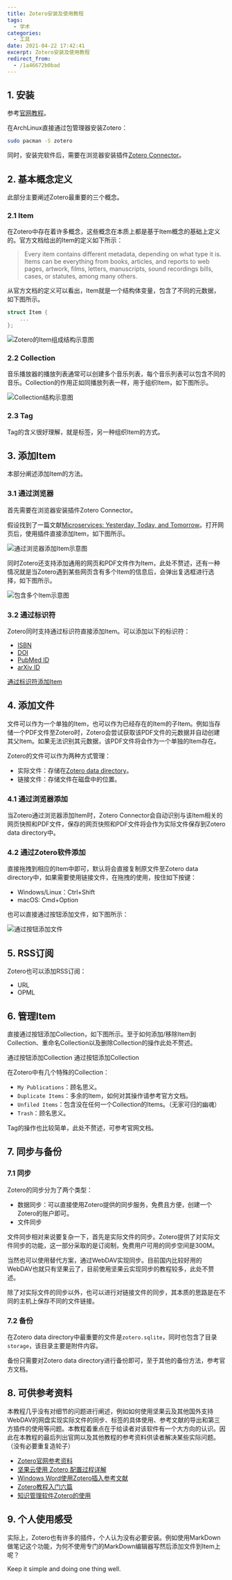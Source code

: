 ```yaml
---
title: Zotero安装及使用教程
tags:
  - 学术
categories:
  - 工具
date: 2021-04-22 17:42:41
excerpt: Zotero安装及使用教程
redirect_from:
  - /1a46672b0bad
---
```


## 1. 安装

参考[官网教程](https://www.zotero.org/support/installation)。

在ArchLinux直接通过包管理器安装Zotero：

```sh
sudo pacman -S zotero
```

同时，安装完软件后，需要在浏览器安装插件[Zotero Connector](https://github.com/zotero/zotero-connectors)。

## 2. 基本概念定义

此部分主要阐述Zotero最重要的三个概念。

### 2.1 Item

在Zotero中存在着许多概念，这些概念在本质上都是基于Item概念的基础上定义的。官方文档给出的Item的定义如下所示：

> Every item contains different metadata, depending on what type it is. Items can be everything from books, articles, and reports to web pages, artwork, films, letters, manuscripts, sound recordings bills, cases, or statutes, among many others.

从官方文档的定义可以看出，Item就是一个结构体变量，包含了不同的元数据，如下图所示。

```c++
struct Item {
    ...
};
```

![Zotero的Item组成结构示意图](https://i.loli.net/2021/04/24/Kcs74rOiVJEl9ux.png)

### 2.2 Collection

音乐播放器的播放列表通常可以创建多个音乐列表，每个音乐列表可以包含不同的音乐。Collection的作用正如同播放列表一样，用于组织Item，如下图所示。

![Collection结构示意图](https://i.loli.net/2021/04/24/EhzfvaB5KnsNjAg.png)

### 2.3 Tag

Tag的含义很好理解，就是标签，另一种组织Item的方式。

## 3. 添加Item

本部分阐述添加Item的方法。

### 3.1 通过浏览器

首先需要在浏览器安装插件Zotero Connector。

假设找到了一篇文献[Microservices: Yesterday, Today, and Tomorrow](https://i.loli.net/2021/04/22/mVPRFHW8vpodecK.png)。打开网页后，使用插件直接添加Item，如下图所示。

![通过浏览器添加Item示意图](https://i.loli.net/2021/04/22/mVPRFHW8vpodecK.png)

同时Zotero还支持添加通用的网页和PDF文件作为Item，此处不赘述，还有一种情况就是当Zotero遇到某些网页含有多个Item的信息后，会弹出复选框进行选择，如下图所示。

![包含多个Item示意图](https://i.loli.net/2021/04/24/HEr2kLyN7QY1iUm.png)

### 3.2 通过标识符

Zotero同时支持通过标识符直接添加Item。可以添加以下的标识符：

+ [ISBN](https://en.wikipedia.org/wiki/International_Standard_Book_Number)
+ [DOI](https://en.wikipedia.org/wiki/Digital_object_identifier)
+ [PubMed ID](https://en.wikipedia.org/wiki/PubMed)
+ [arXiv ID](https://en.wikipedia.org/wiki/ArXiv)

[通过标识符添加Item](https://i.loli.net/2021/04/24/RY6WGgAEfxLMwmH.png)

## 4. 添加文件

文件可以作为一个单独的Item，也可以作为已经存在的Item的子Item。例如当存储一个PDF文件至Zotero时，Zotero会尝试获取该PDF文件的元数据并自动创建其父Item。如果无法识别其元数据，该PDF文件将会作为一个单独的Item存在。

Zotero的文件可以作为两种方式管理：

+ 实际文件：存储在[Zotero data directory](https://www.zotero.org/support/zotero_data)。
+ 链接文件：存储文件在磁盘中的位置。

### 4.1 通过浏览器添加

当Zotero通过浏览器添加Item时，Zotero Connector会自动识别与该Item相关的网页快照和PDF文件，保存的网页快照和PDF文件将会作为实际文件保存到Zotero data directory中。

### 4.2 通过Zotero软件添加

直接拖拽到相应的Item中即可，默认将会直接复制原文件至Zotero data directory中，如果需要使用链接文件，在拖拽的使用，按住如下按键：

+ Windows/Linux：Ctrl+Shift
+ macOS: Cmd+Option

也可以直接通过按钮添加文件，如下图所示：

![通过按钮添加文件](https://i.loli.net/2021/04/24/LOdG83VIYiNrZT6.png)

## 5. RSS订阅

Zotero也可以添加RSS订阅：

+ URL
+ OPML

## 6. 管理Item

直接通过按钮添加Collection，如下图所示。至于如何添加/移除Item到Collection、重命名Collection以及删除Collection的操作此处不赘述。

通过按钮添加Collection
通过按钮添加Collection

在Zotero中有几个特殊的Collection：

+ `My Publications`：顾名思义。
+ `Duplicate Items`：多余的Item，如何对其操作请参考官方文档。
+ `Unfiled Items`：包含没在任何一个Collection的Items。（无家可归的幽魂）
+ `Trash`：顾名思义。

Tag的操作也比较简单，此处不赘述，可参考官网文档。

## 7. 同步与备份

### 7.1 同步

Zotero的同步分为了两个类型：

+ 数据同步：可以直接使用Zotero提供的同步服务，免费且方便，创建一个Zotero的账户即可。
+ 文件同步

文件同步相对来说要复杂一下，首先是实际文件的同步。Zotero提供了对实际文件同步的功能，这一部分采取的是订阅制，免费用户可用的同步空间是300M。

当然也可以使用替代方案，通过WebDAV实现同步。目前国内比较好用的WebDAV也就只有坚果云了，目前使用坚果云实现同步的教程较多，此处不赘述。

除了对实际文件的同步以外，也可以进行对链接文件的同步，其本质的思路是在不同的主机上保存不同的文件链接。

### 7.2 备份

在Zotero data directory中最重要的文件是`zotero.sqlite`，同时也包含了目录`storage`，该目录主要是附件内容。

备份只需要对Zotero data directory进行备份即可，至于其他的备份方法，参考官方文档。

## 8. 可供参考资料

本教程几乎没有对细节的问题进行阐述，例如如何使用坚果云及其他国外支持WebDAV的网盘实现实际文件的同步、标签的具体使用、参考文献的导出和第三方插件的使用等问题。本教程着重点在于给读者对该软件有一个大方向的认识。因此在本教程的最后列出官网以及其他教程的参考资料供读者解决某些实际问题。（没有必要重复造轮子）

+ [Zotero官网参考资料](https://www.zotero.org/support/)
+ [坚果云使用 Zotero 配置过程详解](https://help.jianguoyun.com/?p=4190)
+ [Windows Word使用Zotero插入参考文献](https://www.zotero.org/support/)
+ [Zotero教程入门六篇](https://www.douban.com/group/topic/79928493/)
+ [知识管理软件Zotero的使用](https://zhuanlan.zhihu.com/p/26765443)

## 9. 个人使用感受

实际上，Zotero也有许多的插件，个人认为没有必要安装。例如使用MarkDown做笔记这个功能，为何不使用专门的MarkDown编辑器写然后添加文件到Item上呢？

Keep it simple and doing one thing well.
